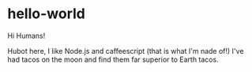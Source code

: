# hello-world

Hi Humans!

Hubot here, I like Node.js and caffeescript (that is what I'm nade of!)
I've had tacos on the moon and find them far superior to Earth tacos.
